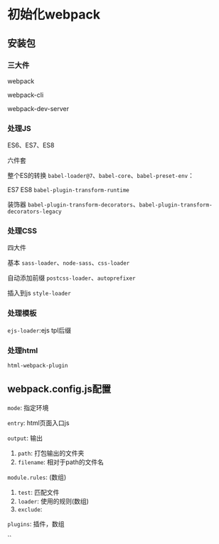 # 初始化webpack

## 安装包

### 三大件

webpack

webpack-cli

webpack-dev-server

### 处理JS

ES6、ES7、ES8

六件套

整个ES的转换
`babel-loader@7`、`babel-core`、`babel-preset-env`：

ES7 ES8
`babel-plugin-transform-runtime`

装饰器
`babel-plugin-transform-decorators`、`babel-plugin-transform-decorators-legacy`

### 处理CSS

四大件

基本
`sass-loader`、`node-sass`、`css-loader`

自动添加前缀
`postcss-loader`、`autoprefixer`

插入到js
`style-loader`

### 处理模板

`ejs-loader`:ejs tpl后缀

### 处理html

`html-webpack-plugin`

## webpack.config.js配置

`mode`: 指定环境

`entry`: html页面入口js

`output`: 输出
  1. `path`: 打包输出的文件夹
  1. `filename`: 相对于path的文件名

`module.rules`: (数组)
  1. `test`: 匹配文件
  1. `loader`: 使用的规则(数组)
  1. `exclude`: 

`plugins`: 插件，数组

``
